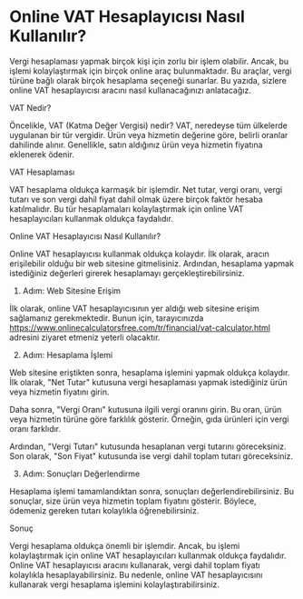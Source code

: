 Online VAT Hesaplayıcısı Nasıl Kullanılır?
==========================================

Vergi hesaplaması yapmak birçok kişi için zorlu bir işlem olabilir. Ancak, bu işlemi kolaylaştırmak için birçok online araç bulunmaktadır. Bu araçlar, vergi türüne bağlı olarak birçok hesaplama seçeneği sunarlar. Bu yazıda, sizlere online VAT hesaplayıcısı aracını nasıl kullanacağınızı anlatacağız.

VAT Nedir?

Öncelikle, VAT (Katma Değer Vergisi) nedir? VAT, neredeyse tüm ülkelerde uygulanan bir tür vergidir. Ürün veya hizmetin değerine göre, belirli oranlar dahilinde alınır. Genellikle, satın aldığınız ürün veya hizmetin fiyatına eklenerek ödenir.

VAT Hesaplaması

VAT hesaplama oldukça karmaşık bir işlemdir. Net tutar, vergi oranı, vergi tutarı ve son vergi dahil fiyat dahil olmak üzere birçok faktör hesaba katılmalıdır. Bu tür hesaplamaları kolaylaştırmak için online VAT hesaplayıcıları kullanmak oldukça faydalıdır.

Online VAT Hesaplayıcısı Nasıl Kullanılır?

Online VAT hesaplayıcısı kullanmak oldukça kolaydır. İlk olarak, aracın erişilebilir olduğu bir web sitesine gitmelisiniz. Ardından, hesaplama yapmak istediğiniz değerleri girerek hesaplamayı gerçekleştirebilirsiniz.

1. Adım: Web Sitesine Erişim

İlk olarak, online VAT hesaplayıcısının yer aldığı web sitesine erişim sağlamanız gerekmektedir. Bunun için, tarayıcınızda <https://www.onlinecalculatorsfree.com/tr/financial/vat-calculator.html> adresini ziyaret etmeniz yeterli olacaktır.

2. Adım: Hesaplama İşlemi

Web sitesine eriştikten sonra, hesaplama işlemini yapmak oldukça kolaydır. İlk olarak, "Net Tutar" kutusuna vergi hesaplaması yapmak istediğiniz ürün veya hizmetin fiyatını girin.

Daha sonra, "Vergi Oranı" kutusuna ilgili vergi oranını girin. Bu oran, ürün veya hizmetin türüne göre farklılık gösterir. Örneğin, gıda ürünleri için vergi oranı farklıdır.

Ardından, "Vergi Tutarı" kutusunda hesaplanan vergi tutarını göreceksiniz. Son olarak, "Son Fiyat" kutusunda ise vergi dahil toplam tutarı göreceksiniz.

3. Adım: Sonuçları Değerlendirme

Hesaplama işlemi tamamlandıktan sonra, sonuçları değerlendirebilirsiniz. Bu sonuçlar, size ürün veya hizmetin toplam fiyatını gösterir. Böylece, ödemeniz gereken tutarı kolaylıkla öğrenebilirsiniz.

Sonuç

Vergi hesaplama oldukça önemli bir işlemdir. Ancak, bu işlemi kolaylaştırmak için online VAT hesaplayıcıları kullanmak oldukça faydalıdır. Online VAT hesaplayıcısı aracını kullanarak, vergi dahil toplam fiyatı kolaylıkla hesaplayabilirsiniz. Bu nedenle, online VAT hesaplayıcısını kullanarak vergi hesaplama işlemini kolaylaştırabilirsiniz.